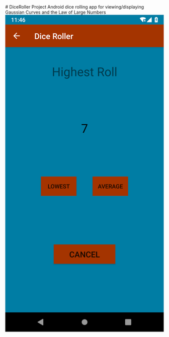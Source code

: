 <link type="text/css" rel="stylesheet" href="https://github.com/frazierjoe/DiceRoller/blob/master/photos/High.png"/>
# DiceRoller Project
Android dice rolling app for viewing/displaying Gaussian Curves and the Law of Large Numbers



<img src="https://github.com/frazierjoe/DiceRoller/blob/master/photos/High.png" alt="high roll"/>
